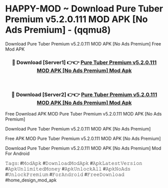 # HAPPY-MOD ~ Download Pure Tuber Premium v5.2.0.111 MOD APK [No Ads Premium] - (qqmu8)
Download Pure Tuber Premium v5.2.0.111 MOD APK [No Ads Premium] Free Mod APK

<div align="center">
<h3>🔴 Download [Server1] 👉👉 <a href="https://apk-comot.site?title=Pure_Tuber_Premium_v5.2.0.111_MOD_APK_[No_Ads_Premium]">Pure Tuber Premium v5.2.0.111 MOD APK [No Ads Premium] Mod Apk</a></h3><br>

<h3>🔴 Download [Server2] 👉👉 <a href="https://apk-comot.site?title=Pure_Tuber_Premium_v5.2.0.111_MOD_APK_[No_Ads_Premium]">Pure Tuber Premium v5.2.0.111 MOD APK [No Ads Premium] Mod Apk</a></h3>
</div>


Free Download APK MOD Pure Tuber Premium v5.2.0.111 MOD APK [No Ads Premium]

Download Pure Tuber Premium v5.2.0.111 MOD APK [No Ads Premium] 

Free APK MOD Pure Tuber Premium v5.2.0.111 MOD APK [No Ads Premium] 

Download Pure Tuber Premium v5.2.0.111 MOD APK [No Ads Premium] Mod For Android

𝚃𝚊𝚐𝚜: #𝙼𝚘𝚍𝙰𝚙𝚔 #𝙳𝚘𝚠𝚗𝚕𝚘𝚊𝚍𝙼𝚘𝚍𝙰𝚙𝚔 #𝙰𝚙𝚔𝙻𝚊𝚝𝚎𝚜𝚝𝚅𝚎𝚛𝚜𝚒𝚘𝚗 #𝙰𝚙𝚔𝚄𝚗𝚕𝚒𝚖𝚒𝚝𝚎𝚍𝙼𝚘𝚗𝚎𝚢 #𝙰𝚙𝚔𝚄𝚗𝚕𝚘𝚌𝚔𝙰𝚕𝚕 #𝙰𝚙𝚔𝙽𝚘𝙰𝚍𝚜 #𝚄𝚗𝚕𝚘𝚌𝚔𝙿𝚛𝚎𝚖𝚒𝚞𝚖 #𝙵𝚘𝚛𝙰𝚗𝚍𝚛𝚘𝚒𝚍 #𝙵𝚛𝚎𝚎𝙳𝚘𝚠𝚗𝚕𝚘𝚊𝚍 #home_design_mod_apk